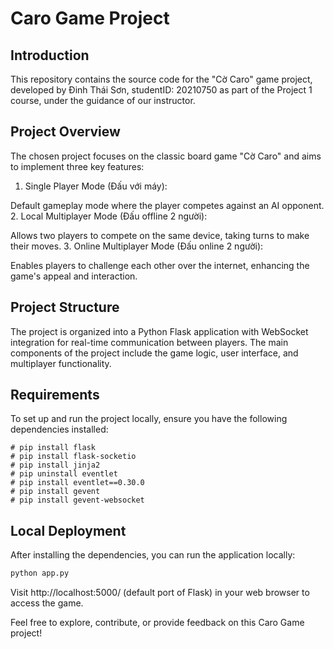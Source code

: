 # Caro Game Project
## Introduction
This repository contains the source code for the "Cờ Caro" game project, developed by Đinh Thái Sơn, studentID: 20210750 as part of the Project 1 course, under the guidance of our instructor.

## Project Overview
The chosen project focuses on the classic board game "Cờ Caro" and aims to implement three key features:

1. Single Player Mode (Đấu với máy):

Default gameplay mode where the player competes against an AI opponent.
2. Local Multiplayer Mode (Đấu offline 2 người):

Allows two players to compete on the same device, taking turns to make their moves.
3. Online Multiplayer Mode (Đấu online 2 người):

Enables players to challenge each other over the internet, enhancing the game's appeal and interaction.

## Project Structure
The project is organized into a Python Flask application with WebSocket integration for real-time communication between players. The main components of the project include the game logic, user interface, and multiplayer functionality.

## Requirements
To set up and run the project locally, ensure you have the following dependencies installed:
```
# pip install flask
# pip install flask-socketio
# pip install jinja2
# pip uninstall eventlet
# pip install eventlet==0.30.0
# pip install gevent
# pip install gevent-websocket
```

## Local Deployment
After installing the dependencies, you can run the application locally:
```bash
python app.py
```

Visit http://localhost:5000/ (default port of Flask) in your web browser to access the game.

Feel free to explore, contribute, or provide feedback on this Caro Game project!